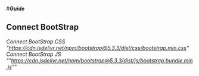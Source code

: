 #***Guide***


## Connect BootStrap
*Connect BootStrap CSS "https://cdn.jsdelivr.net/npm/bootstrap@5.3.3/dist/css/bootstrap.min.css"*
*Connect BootStrap JS ""https://cdn.jsdelivr.net/npm/bootstrap@5.3.3/dist/js/bootstrap.bundle.min.js""*

##